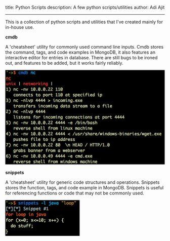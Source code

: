title: Python Scripts 
description: A few python scripts/utilities
author: Adi Ajit

---

This is a collection of python scripts and utilities that I've created mainly for in-house use.

**cmdb**

A 'cheatsheet' utility for commonly used command line inputs. Cmdb stores the command, tags, and code examples in MongoDB, it also features an interactive editor for entries in database. There are still bugs to be ironed out, and features to be added, but it works fairly reliably.

![Cmdb Screenshot](/img/cmdb.png?raw=true "Cmdb Screenshot")

**snippets**

A 'cheatsheet' utility for generic code structures and operations. Snippets stores the function, tags, and code example in MongoDB. Snippets is useful for
 referencing functions or code that may not be commonly used. 

![Snippets Screenshot](/img/snippets.png?raw=true "Snippets Screenshot")

